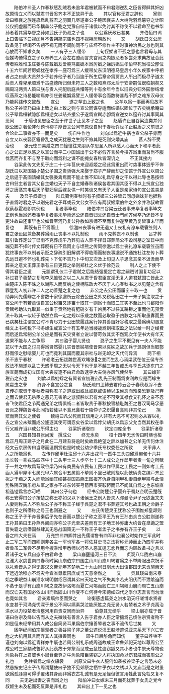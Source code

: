 <!-- { "loadSidebar": true } -->
　　陆伯冲曰圣人作春秋惩乱贼若未逾年君被弑而不曰君则逆乱之臣皆得肆其奸凶故原情立义而以弑君书晋奚齐本不正故异于此
　　其以官称无君之辞也
　　家则堂曰穆襄之族连歳爲乱翦君之羽翼几尽遂奉公子鲍因襄夫人大树党羽爲簒夺之计昭公仅拥虚器而已华耦盖公子鲍之党豫自结于诸侯以免讨其不称使不以君命至也书华孙者着其爲华督之孙如武氏子仍叔之子也
　　以公爲厌政已甚矣
　　齐伯恒曰谒上曰告临下曰视闰月不告朔简宗庙也四不视朔厌朝政也
　　又
　　胡氏曰文公厌政备见于经闰不告朔不视无雨不闵防同不与庙坏不修作主不时事神治民之怠也则其心放而不知求久矣
　　一人有子三人缓带
　　上句侄娣者不孤之意也言君母与其侄娣均倚得立之子以奉养三人合左右媵而言夫宫闱之内嫉忌者多尝旁求典故证合此传者殊难惟卫庄姜与陈戴嬀友爱肫笃戴嬀本爲厉嬀之娣厉嬀生孝伯早死当桓公卽位十五六年间若厉嬀犹在孝养一庭可爲三人缓带矣东汉明德马皇后小年久疾家中呼相者占之曰此大贵然少子若养他子者乃当逾于所生后章帝爲贾贵人所出而极尽子道太后贵人尊卑承顺爲千古盛德所归但未符三人之数和熹邓太后于安帝嗣位旣临朝矣又赐周冯两贵人策曰朕与贵人托配后庭共懽等列十有余年今当以旧典分归外园惨结增叹燕燕之诗曷能喻焉亦引庄姜戴嬀爲譬三人缓带事合而数符甚哉不妒之难东汉母仪乃能躬践传文懿哉
　　宣公
　　遂之挈由上致之也
　　公羊以爲一事而再见故不称公子谷梁乃曰由上致之由上致之则与宣公同谋夺适而结婚以固位于齐矣姚承庵曰公子翚爲桓弑隐卽爲桓逆女以结齐援公子遂爲宣弑赤卽爲宣逆女以逭齐讨其事同其恶同
　　于盾也见忠臣之至于许世子止见孝子之至
　　赵盾许止自谷梁连类并列欧公因之著论非创题也栁子厚晋文公问守原议自附于春秋许世子止赵盾之义前贤之合论此二事者亦不一而足矣
　　伤自牛作也
　　刘向以爲近牛祸也宣公杀子赤而自立又以丧娶区霿昏乱之成天犹恶之生则不飨其祀死则灾燔其庙
　　莒人辞不受治也
　　张元徳曰易咸之四曰憧憧往来朋从尔思圣人所以感人心而天下和平者此心之公正足以感之以宣公而平二小国诚出于公不必假齐言矣今挟齐爲重而莒尚不服伐莒而齐复不与至于取向而爲利之谋不能掩矣春秋皆深讥之
　　不正其接内
　　谷梁此传文先见于庄二十七年莒庆来迎叔姬之经此爲重出而时势事体迥乎不侔胡氏曰以郑国褊小楚公子围之贵骄强大来娶于郑子产辞而却之使馆于外宣公以周公之后逼于髙固请婚其女强委禽焉而不能止惟不知以礼爲守身之干以得此辱也愚按师古曰翁主者言其父自主婚也天子不自主婚春秋诸侯各君其国其臣不得以上抗宣公独坏之唐髙宗韦后天子娶妇皇后嫁女供一时笑谈又有天子人臣是亲家诗句宣公盖类是夫
　　及吾子叔姬也
　　陆氏纂例春秋时有子叔姬三公谷皆云同母娣妹非也据称子直爲时君之子以别先君之子耳或云文公女不应有两叔姬案伯仲之外余并称叔故管叔蔡叔霍叔卽其例也
　　复者事毕也
　　陆伯冲曰谷梁云还者事未毕复者事毕文正例也当爲还者事毕复者事未毕师还公还自晋归父还自晋士匄闻齐侯卒乃还皆不复更注故曰还事毕也公如晋至河乃复公孙敖如京师不至而复仲遂至黄乃复皆事未毕而复也
　　葬旣有日不爲雨止
　　徐邈曰丧事有进无退又士丧礼有潦车载簑笠则人君之张设固兼备矣葬爲雨止丧事不以礼制也
　　雨不克葬丧不以制也
　　吕才葬篇引鲁葬定公丁巳雨不克葬戊午乃葬见古人葬不择日郑葬简公不毁司墓之室日中而塴见葬不择时传文葬旣有日不爲雨止与顷熊之传同徐邈以爲士丧礼潦车载簑笠虽雨犹终事丧不以制者示贬之辞疏引旧解谓不得临雨而制丧事邈说不通按杜注左传卜葬先远日避不怀也礼葬先卜下旬不吉乃卜中旬又次及上旬见人子思念其亲不汲汲而早葬亲之意文王葬王季有三日更葬之举则郑杜之义优于徐范云
　　制人之上下使不得其君臣之道
　　元凯谓孔仪二子君弑之后能结强援定亡君之嗣贼讨国复功足以补过君子善楚之复陈李凤雏驳之以二人从君于昏君臣宣淫无复人道君弑国亡皆此之由楚庄入陈不诛之以谢陈人而反纳之使柄陈政大不厌于人心春秋书之以见楚之舍有罪登乱人初非许二人之功善楚之复之也
　　非公之去公田而履亩十取一也
　　贡助异同先儒辨之不啻数十家徐邈所云除去公田之外又税私田之十一朱子集注取之于哀公问于有若章谓自宣公税亩又逐亩十取其一则爲十而取二其实不至此也马鄱阳作贡赋考助法九取其一似重于贡然地有肥硗岁有丰凶民不过任其耕耨之事而他无预贡法十取其一似轻于助然立爲一定之规以乐歳之数而必取盈于凶歉之年所取虽寡而民已病矣杜注谓宣公时不肯尽力于公田故履践案行择其善亩好谷税取之最爲确切愚意经文上书初税下书冬蝝生或宣公十有五年适当祲歳爲刻核取盈之法以给一时之经费而后遂爲常制公羊公应是而有天灾贤者立说以警苛敛其实不然观次年便书大有年天道果不能与人主争耶
　　其曰潞子婴儿贤也
　　潞子之生平不槪见有一夫人不能芘以干大国之讨乌得爲贤然婴儿实晋景姊壻使晋果以哀姊之故加兵于潞则但当取鄷舒而僇之慰唁婴儿可也而竟利其国而覆其宗社与赵无卹之灭代何异焉
　　两下相杀不志乎春秋
　　许崧老云拓跋魏世髙欢睹张之变而生乱心焉梁武在位王侯专杀政法不施遂以乱亡无惑乎周之无以令天下也于是不越三年鲁臧氏与季氏共逐东门之族宣薨而成初立国有大丧废逐不由君命政逮乎大夫倘亦风气使然乎
　　其曰蝝非税亩之灾也
　　刘歆以爲蚍蜉之有翼者宣初税亩乱先王制而爲贪利故应是而蝝生属蠃虫之孽
　　终身不食宣公之食
　　杨氏疏曰卫鱄去君传云合于春秋叔肸不去君传亦取贵于春秋者易称君子之道或出或处或默或语鱄以卫侯恶而难亲恐罪及己弃之而去使君无杀臣之恶兄无害弟之愆叔肸以君有大逆不可受其禄食又孔怀之亲不忍奋飞使君臣之节两通兄弟之情俱畅二者皆取贵于春秋按曺植耻魏丕之簒汉司马孚恶晋炎之禅魏皆与此同指若徒以不食兄食若于陵仲子之织屦自食则非其伦己
　　捐殡而奔其父之使者
　　魏禧曰凡父死而其信用之人非有大恶不可忍则必从容以礼去之宣公未殡而成公遽逐其使可谓忍矣谷梁以爲悖父胡氏以爲忘父允当然其权在季行父臧许当非成公所得主也
　　谷梁折诸卷四
　　钦定四库全书
　　谷梁折诸卷五　　兴国县知县张尚瑗　撰成公
　　终无氷矣
　　桓十四年无氷传曰时燠也桓爲正月周正建子之月此在二月建丑将逾时矣故爲絶望之辞以加甚之公羊无传何休注经文云京房传曰当寒而温例赏也是时成公幼少季氏专权委任之所致
　　夫甲非人人之所能爲也
　　左传作邱甲杜注邱十六井出戎马一匹牛三头四邱爲甸甸十六井出长毂一乘戎马四匹牛十二头甲士三人步卒七十二人成公之作邱甲者责一甸之所赋于一井之中故爲苛政谷梁乃曰有商民有农民有工民以作甲属之工民之一则如考工氏函人爲甲犀甲七属兕甲六属合甲五属锻不摰则不坚已敝则挠以此伎俩责之编戸齐民拟之于燕之夫人而能爲函其缪甚矣国策燕王图报齐仇身自削甲札妻自组甲絣与此情势殊隔汉魏乐府从军之家亦不过东邻买弓箭西市买鞍鞯而已不闻其自爲之也东坡直祖造铠爲言亦可哂
　　其曰公子何也
　　经书公防楚公子婴齐于蜀赵企明云楚旣称王安得曰公子按楚之称王亦如汉以下诸侯王之例入告夫人邓曼令尹子元欲蛊文夫人妻则称夫人不称后公子亦不称王子经于呉楚之君不书葬避其号也故王朝之命爵子也则子之所僣称之号王也则避之
　　又
　　左氏传楚灵王犹称公子围惟郑皇颉则称之王子子干奔晋秦后子先在晋而以楚公子称之至平王乃有王孙由余白公胜则遂称王孙其弟曰王孙燕呉阖闾亦称公子光至夫差而有王子地王孙弥庸大约皆在臯鼬之盟晋失霸之后僣国益肆其无忌战国策无一不称王子者孟子之书亦有齐王子矣
　　以吾之四大夫在焉
　　万充宗曰四卿并出先儒谓鲁有四军非也襄公时始作三军此时止二军二军而四卿则非各主一军也军各一将佐耳史书之法将称元帅而止乃四军并称者鲁虽二军尝不尽用今搜乘增甲悉师以行圣人恶其逞志忿兵而忘内顾故备书之且以着诸子之专兵自恣不由君命也
　　梁山崩壅遏河三日不流
　　贞观八年陇右山崩江淮大水虞世南曰春秋时梁山崩伯宗曰国主山川山崩川竭君爲之不举降服出次祝币以礼焉晋从之得无害汉文帝元年齐楚地二十九山同日崩水大出诏郡国无来贡施惠天下远近洽穆亦不爲灾今宜省録累囚庶或当天意帝然之
　　又
　　呉其琰曰南宋泰始之季岷益山崩淮水竭明僧绍窃谓其弟曰天地之气不失其序若夫阳伏而不泄隂迫而不蒸于是乎有山崩川竭之变故伊洛竭而夏亡河竭而殷亡三川竭岐山崩而周亡五山崩而汉亡夫有国必依山川而爲固山川作变不亡何待今宋德如四代之季尔志吾言而勿泄也竟如其言
　　君亲素缟帅臣而哭之
　　论衡感虚篇尧之洪水滔天吁嗟博求贤者水变甚于河涌尧忧深于景公不闻以缟素哭泣能厌胜之尧无贤人若辇者之术乎尧禹治洪水以力役辇者治壅河用自责变同而治异
　　伯尊其无绩乎
　　梁山崩亦载于晋语曰伯宗及绛以告而从之夫微贱有善言入告于君亦人臣之常攘爲己绩伯宗贤者殆不如是但未经举用其人成公自简贤耳果爲伯宗攘善辇者之事不流传后世矣
　　又
　　困学纪闻伯宗攘辇者之善谷梁子非之董公遮说汉王赵涉遮说亚夫系天下兴亡安危之大机用其言而弃其人其攘善同也
　　郊牛日展斛角而知伤
　　董子曰养牲不谨也刘向以爲近青祥亦牛旤也若周公制礼乐成周道故成王命鲁郊祀天地以尊周公至成公时三家颛政鲁将从此衰故于郊祭而见戒云鼠性盗窃鼷又其小者也牛祭天尊物也角象兵在上君威也小鼠食至尊之牛角象陪臣盗窃之人将执国命以伤君威而害周公之礼也
　　免牲者爲之缁衣纁裳
　　刘原父曰牛衣人服何如袭被谷梁子之言恐未必然愚按史记庄子传周谓楚使曰子独不见郊祭之牺牛乎衣以文绣以入太庙当是之时虽欲爲孤豚岂可得乎覆诸其身而非爲衣古礼诚有是无足怪但彼言用牲此言免牲又复不同
　　夫无逆出妻之丧而爲之也
　　陆伯冲曰女嫁未三月而死犹葬于女氏之党今叔姬生未及杞而死反葬是非礼也
　　其曰出上下一见之也
